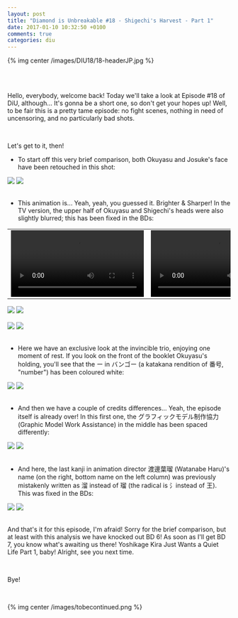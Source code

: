 ```yaml
---
layout: post
title: "Diamond is Unbreakable #18 - Shigechi's Harvest - Part 1"
date: 2017-01-10 10:32:50 +0100
comments: true
categories: diu
---
```


{% img center /images/DIU18/18-headerJP.jpg %}
<!-- more -->

<br>
<br>

Hello, everybody, welcome back! Today we'll take a look at Episode #18 of DiU, although... It's gonna be a short one, so don't get your hopes up! Well, to be fair this is a pretty tame episode: no fight scenes, nothing in need of uncensoring, and no particularly bad shots.

<br>

Let's get to it, then!

- To start off this very brief comparison, both Okuyasu and Josuke's face have been retouched in this shot:

<div id="container1" class="twentytwenty-container">
 <img src="./../images/DIU18/tv-07765.jpg" />
 <img src="./../images/DIU18/bd-07765.jpg" />
</div>

<br>

- This animation is... Yeah, yeah, you guessed it. Brighter & Sharper! In the TV version, the upper half of Okuyasu and Shigechi's heads were also slightly blurred; this has been fixed in the BDs:

<table width="100%">
<tr>
<td align="left" valign="top" width="50%">
<video class='center' nocontrols loop preload='auto'>
  <source src="./../videos/DIU18/TV 01 - brighter.webm" type='video/webm; codecs="vp8, vorbis"'>
</video>
</td>
<td align="left" valign="top" width="50%">
<video class='center' nocontrols loop preload='auto'>
  <source src="./../videos/DIU18/BD 01 - brighter.webm" type='video/webm; codecs="vp8, vorbis"'>
</video>
</td>
</tr>
</table>

<div id="container1" class="twentytwenty-container">
 <img src="./../images/DIU18/tv-18300.jpg" />
 <img src="./../images/DIU18/bd-18300.jpg" />
</div>

<br>

<div id="container1" class="twentytwenty-container">
 <img src="./../images/DIU18/tv-18440.jpg" />
 <img src="./../images/DIU18/bd-18440.jpg" />
</div>

<br>

- Here we have an exclusive look at the invincible trio, enjoying one moment of rest. If you look on the front of the booklet Okuyasu's holding, you'll see that the ー in バンゴー (a katakana rendition of 番号, "number") has been coloured white:

<div id="container1" class="twentytwenty-container">
 <img src="./../images/DIU18/tv-28260.jpg" />
 <img src="./../images/DIU18/bd-28260.jpg" />
</div>

<br>

- And then we have a couple of credits differences... Yeah, the episode itself is already over! In this first one, the グラフィックモデル制作協力 (Graphic Model Work Assistance) in the middle has been spaced differently:

<div id="container1" class="twentytwenty-container">
 <img src="./../images/DIU18/tv-32990.jpg" />
 <img src="./../images/DIU18/bd-32990.jpg" />
</div>

<br>

- And here, the last kanji in animation director 渡邊葉瑠 (Watanabe Haru)'s name (on the right, bottom name on the left column) was previously mistakenly written as 溜 instead of 瑠 (the radical is 氵instead of 王). This was fixed in the BDs:

<div id="container1" class="twentytwenty-container">
 <img src="./../images/DIU18/tv-33770.jpg" />
 <img src="./../images/DIU18/bd-33770.jpg" />
</div>

<br>

And that's it for this episode, I'm afraid! Sorry for the brief comparison, but at least with this analysis we have knocked out BD 6! As soon as I'll get BD 7, you know what's awaiting us there! Yoshikage Kira Just Wants a Quiet Life Part 1, baby! Alright, see you next time.

<br>

Bye!

<br>

{% img center /images/tobecontinued.png %}
